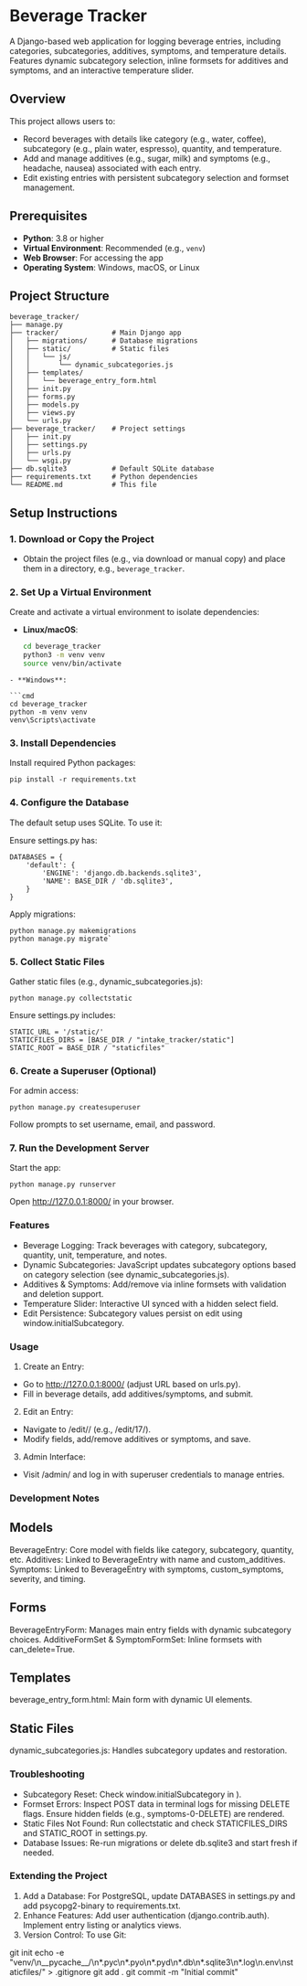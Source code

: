 # Beverage Tracker

A Django-based web application for logging beverage entries, including categories, subcategories, additives, symptoms, and temperature details. Features dynamic subcategory selection, inline formsets for additives and symptoms, and an interactive temperature slider.

## Overview

This project allows users to:
- Record beverages with details like category (e.g., water, coffee), subcategory (e.g., plain water, espresso), quantity, and temperature.
- Add and manage additives (e.g., sugar, milk) and symptoms (e.g., headache, nausea) associated with each entry.
- Edit existing entries with persistent subcategory selection and formset management.

## Prerequisites

- **Python**: 3.8 or higher
- **Virtual Environment**: Recommended (e.g., `venv`)
- **Web Browser**: For accessing the app
- **Operating System**: Windows, macOS, or Linux

## Project Structure
```
beverage_tracker/
├── manage.py
├── tracker/             # Main Django app
│   ├── migrations/      # Database migrations
│   ├── static/          # Static files
│   │   └── js/
│   │       └── dynamic_subcategories.js
│   ├── templates/
│   │   └── beverage_entry_form.html
│   ├── init.py
│   ├── forms.py
│   ├── models.py
│   ├── views.py
│   └── urls.py
├── beverage_tracker/    # Project settings
│   ├── init.py
│   ├── settings.py
│   ├── urls.py
│   └── wsgi.py
├── db.sqlite3           # Default SQLite database
├── requirements.txt     # Python dependencies
└── README.md            # This file

```







## Setup Instructions

### 1. Download or Copy the Project
- Obtain the project files (e.g., via download or manual copy) and place them in a directory, e.g., `beverage_tracker`.

### 2. Set Up a Virtual Environment
Create and activate a virtual environment to isolate dependencies:
- **Linux/macOS**:
  ```bash
  cd beverage_tracker
  python3 -m venv venv
  source venv/bin/activate
```
- **Windows**:

```cmd
cd beverage_tracker
python -m venv venv
venv\Scripts\activate
```

### 3. Install Dependencies
Install required Python packages:
```
pip install -r requirements.txt
```

### 4. Configure the Database
The default setup uses SQLite. To use it:

Ensure settings.py has:
```
DATABASES = {
    'default': {
        'ENGINE': 'django.db.backends.sqlite3',
        'NAME': BASE_DIR / 'db.sqlite3',
    }
}

```
Apply migrations:
```
python manage.py makemigrations
python manage.py migrate`
```

### 5. Collect Static Files
Gather static files (e.g., dynamic_subcategories.js):

```
python manage.py collectstatic
```

Ensure settings.py includes:

```
STATIC_URL = '/static/'
STATICFILES_DIRS = [BASE_DIR / "intake_tracker/static"]
STATIC_ROOT = BASE_DIR / "staticfiles"
```

### 6. Create a Superuser (Optional)
For admin access:

```
python manage.py createsuperuser
```
Follow prompts to set username, email, and password.

### 7. Run the Development Server
Start the app:
```
python manage.py runserver
```

Open http://127.0.0.1:8000/ in your browser.


### Features
- Beverage Logging: Track beverages with category, subcategory, quantity, unit, temperature, and notes.
- Dynamic Subcategories: JavaScript updates subcategory options based on category selection (see dynamic_subcategories.js).
- Additives & Symptoms: Add/remove via inline formsets with validation and deletion support.
- Temperature Slider: Interactive UI synced with a hidden select field.
- Edit Persistence: Subcategory values persist on edit using window.initialSubcategory.

### Usage
1. Create an Entry:
- Go to http://127.0.0.1:8000/ (adjust URL based on urls.py).
- Fill in beverage details, add additives/symptoms, and submit.
2. Edit an Entry:
- Navigate to /edit/<pk>/ (e.g., /edit/17/).
- Modify fields, add/remove additives or symptoms, and save.
3. Admin Interface:
- Visit /admin/ and log in with superuser credentials to manage entries.

### Development Notes
## Models
BeverageEntry: Core model with fields like category, subcategory, quantity, etc.
Additives: Linked to BeverageEntry with name and custom_additives.
Symptoms: Linked to BeverageEntry with symptoms, custom_symptoms, severity, and timing.
## Forms
BeverageEntryForm: Manages main entry fields with dynamic subcategory choices.
AdditiveFormSet & SymptomFormSet: Inline formsets with can_delete=True.
## Templates
beverage_entry_form.html: Main form with dynamic UI elements.
## Static Files
dynamic_subcategories.js: Handles subcategory updates and restoration.

### Troubleshooting
- Subcategory Reset:
Check window.initialSubcategory in <script> tag of beverage_entry_form.html.
Verify dynamic_subcategories.js is loaded (<script src="{% static 'js/dynamic_subcategories.js' %}"></script>).
- Formset Errors:
Inspect POST data in terminal logs for missing DELETE flags.
Ensure hidden fields (e.g., symptoms-0-DELETE) are rendered.
- Static Files Not Found:
Run collectstatic and check STATICFILES_DIRS and STATIC_ROOT in settings.py.
- Database Issues:
Re-run migrations or delete db.sqlite3 and start fresh if needed.


### Extending the Project
1. Add a Database:
For PostgreSQL, update DATABASES in settings.py and add psycopg2-binary to requirements.txt.
2. Enhance Features:
Add user authentication (django.contrib.auth).
Implement entry listing or analytics views.
3. Version Control:
To use Git:

git init
echo -e "venv/\n__pycache__/\n*.pyc\n*.pyo\n*.pyd\n*.db\n*.sqlite3\n*.log\n.env\nstaticfiles/" > .gitignore
git add .
git commit -m "Initial commit"


